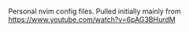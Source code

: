 Personal nvim config files. Pulled initially mainly from https://www.youtube.com/watch?v=6pAG3BHurdM
